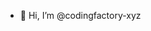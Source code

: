 - 👋 Hi, I’m @codingfactory-xyz

<!---
codingfactory-xyz/codingfactory-xyz is a ✨ special ✨ repository because its `README.md` (this file) appears on your GitHub profile.
You can click the Preview link to take a look at your changes.
--->
